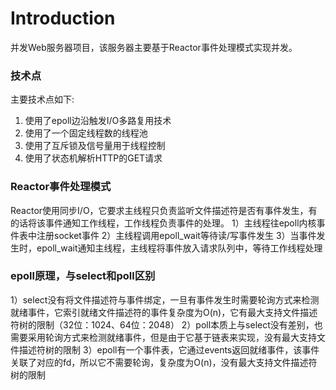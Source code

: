 # Introduction
并发Web服务器项目，该服务器主要基于Reactor事件处理模式实现并发。

### 技术点
主要技术点如下:
1. 使用了epoll边沿触发I/O多路复用技术
2. 使用了一个固定线程数的线程池
3. 使用了互斥锁及信号量用于线程控制
4. 使用了状态机解析HTTP的GET请求

### Reactor事件处理模式
Reactor使用同步I/O，它要求主线程只负责监听文件描述符是否有事件发生，有的话将该事件通知工作线程，工作线程负责事件的处理。
1）主线程往epoll内核事件表中注册socket事件
2）主线程调用epoll_wait等待读/写事件发生
3）当事件发生时，epoll_wait通知主线程，主线程将事件放入请求队列中，等待工作线程处理

### epoll原理，与select和poll区别
1）select没有将文件描述符与事件绑定，一旦有事件发生时需要轮询方式来检测就绪事件，它索引就绪文件描述符的事件复杂度为O(n)，它有最大支持文件描述符树的限制（32位：1024、64位：2048）
2）poll本质上与select没有差别，也需要采用轮询方式来检测就绪事件，但是由于它基于链表来实现，没有最大支持文件描述符树的限制
3）epoll有一个事件表，它通过events返回就绪事件，该事件关联了对应的fd，所以它不需要轮询，复杂度为O(n)，没有最大支持文件描述符树的限制
